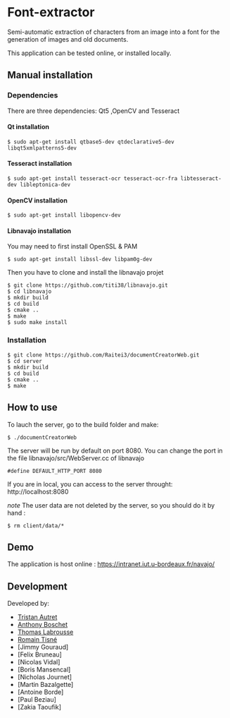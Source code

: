 # Font-extractor

Semi-automatic extraction of characters from an image into a font for the generation of images and old documents.

This application can be tested online, or installed locally.


## Manual installation
### Dependencies
There are three dependencies: Qt5 ,OpenCV and Tesseract

#### Qt installation

```
$ sudo apt-get install qtbase5-dev qtdeclarative5-dev libqt5xmlpatterns5-dev
```
#### Tesseract installation
```
$ sudo apt-get install tesseract-ocr tesseract-ocr-fra libtesseract-dev libleptonica-dev
```
#### OpenCV installation
```
$ sudo apt-get install libopencv-dev
```
#### Libnavajo installation
 You may need to first install OpenSSL & PAM
```
$ sudo apt-get install libssl-dev libpam0g-dev
```
Then you have to clone and install the libnavajo projet
```
$ git clone https://github.com/titi38/libnavajo.git
$ cd libnavajo
$ mkdir build
$ cd build
$ cmake ..
$ make
$ sudo make install
```
### Installation
```
$ git clone https://github.com/Raitei3/documentCreatorWeb.git
$ cd server
$ mkdir build
$ cd build
$ cmake ..
$ make
```


## How to use
To lauch the server, go to the build folder and make:
```    
$ ./documentCreatorWeb
```
The server will be run by default on port 8080.
You can change the port in the file libnavajo/src/WebServer.cc of libnavajo

```#define DEFAULT_HTTP_PORT 8080```

If you are in local, you can access to the server throught: http://localhost:8080

*note*
The user data are not deleted by the server, so you should do it by hand :
```
$ rm client/data/*
```

## Demo
The application is host online :
    https://intranet.iut.u-bordeaux.fr/navajo/


## Development
Developed by:
* [Tristan Autret](https://github.com/tautret)
* [Anthony Boschet](https://github.com/aboschet)
* [Thomas Labrousse](https://github.com/Shqrk)
* [Romain Tisné](https://github.com/rtisne)
* [Jimmy Gouraud]
* [Felix Bruneau]
* [Nicolas Vidal]
* [Boris Mansencal]
* [Nicholas Journet]
* [Martin Bazalgette]
* [Antoine Borde]
* [Paul Beziau]
* [Zakia Taoufik]

